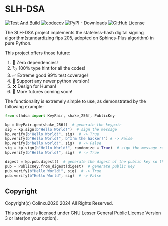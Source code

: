 # SLH-DSA
[![Test And Build](https://github.com/colinxu2020/slhdsa/actions/workflows/ci.yml/badge.svg)](https://github.com/colinxu2020/slhdsa/actions/workflows/ci.yml)
[![codecov](https://codecov.io/github/colinxu2020/slhdsa/graph/badge.svg?token=OAQXHYD9TM)](https://codecov.io/github/colinxu2020/slhdsa)
![PyPI - Downloads](https://img.shields.io/pypi/dm/slh-dsa)
![GitHub License](https://img.shields.io/github/license/colinxu2020/slhdsa)

The SLH-DSA project implements the stateless-hash digital signing algorithm(standardizing fips 205, adopted on Sphincs-Plus algorithm) in pure Python.

This project offers those future:
1. 🍻 Zero dependencies!
2. 🏷️ 100% type hint for all the codes!
3. ✅ Extreme good 99% test coverage!
4. 🔖 Support any newer python version!
5. ⚒️ Design for Human!
6. 🎉 More futures coming soon!


The functionality is extremely simple to use, as demonstrated by the following example:
```python
from slhdsa import KeyPair, shake_256f, PublicKey

kp = KeyPair.gen(shake_256f)  # generate the keypair
sig = kp.sign(b"Hello World!")  # sign the message
kp.verify(b"Hello World!", sig)  # -> True
kp.verify(b"Hello World!", b"I'm the hacker!") # -> False
kp.verify(b"hello world!", sig)  # -> False
sig = kp.sign(b"Hello World!", randomize = True)  # sign the message randomized
kp.verify(b"Hello World!", sig)  # -> True

digest = kp.pub.digest()  # generate the digest of the public key so that other device could verify the sign
pub = PublicKey.from_digest(digest)  # generate public key
pub.verify(b"Hello World!", sig)  # -> True
pub.verify(b"Hello World", sig)  # -> False
```

## Copyright

Copyright(c) Colinxu2020 2024 All Rights Reserved.

This software is licensed under GNU Lesser General Public License Version 3 or later(on your option).
